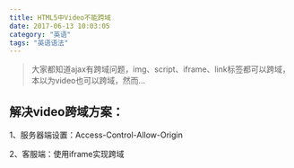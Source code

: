 ```yaml
---
title: HTML5中Video不能跨域
date: 2017-06-13 10:03:05
category: "英语"
tags: "英语语法"
---
```

> 大家都知道ajax有跨域问题，img、script、iframe、link标签都可以跨域，本以为video也可以跨域，然而...

## 解决video跨域方案：

1、服务器端设置：Access-Control-Allow-Origin

2、客服端：使用iframe实现跨域
